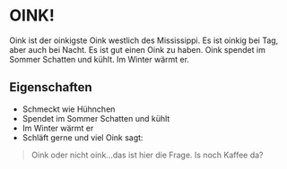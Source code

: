 # OINK!
Oink ist der oinkigste Oink westlich des Mississippi. Es ist oinkig bei Tag, aber auch bei Nacht. Es ist gut einen Oink zu haben. Oink spendet im Sommer Schatten und kühlt. Im Winter wärmt er.
## Eigenschaften
* Schmeckt wie Hühnchen
* Spendet im Sommer Schatten und kühlt
* Im Winter wärmt er
* Schläft gerne und viel
Oink sagt:
> Oink oder nicht oink...das ist hier die Frage.
> Is noch Kaffee da?
